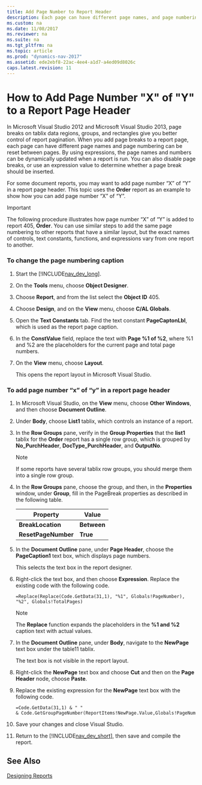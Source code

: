 ```yaml
---
title: Add Page Number to Report Header
description: Each page can have different page names, and page numbering can be reset between pages when you add page breaks to a report page in Dynamics NAV.
ms.custom: na
ms.date: 11/08/2017
ms.reviewer: na
ms.suite: na
ms.tgt_pltfrm: na
ms.topic: article
ms.prod: "dynamics-nav-2017"
ms.assetid: ede2ebf8-22ac-4ee4-a1d7-a4ed09d8026c
caps.latest.revision: 11
---
```

# How to Add Page Number &quot;X&quot; of &quot;Y&quot; to a Report Page Header
In Microsoft Visual Studio 2012 and Microsoft Visual Studio 2013, page breaks on tablix data regions, groups, and rectangles give you better control of report pagination. When you add page breaks to a report page, each page can have different page names and page numbering can be reset between pages. By using expressions, the page names and numbers can be dynamically updated when a report is run. You can also disable page breaks, or use an expression value to determine whether a page break should be inserted.  
  
 For some document reports, you may want to add page number “X” of “Y” in a report page header. This topic uses the **Order** report as an example to show how you can add page number “X” of “Y”.  
  
> [!IMPORTANT]  
>  The following procedure illustrates how page number “X” of “Y” is added to report 405, **Order**. You can use similar steps to add the same page numbering to other reports that have a similar layout, but the exact names of controls, text constants, functions, and expressions vary from one report to another.  
  
### To change the page numbering caption  
  
1.  Start the [!INCLUDE[nav_dev_long](includes/nav_dev_long_md.md)].  
  
2.  On the **Tools** menu, choose **Object Designer**.  
  
3.  Choose **Report**, and from the list select the **Object ID** 405.  
  
4.  Choose **Design**, and on the **View** menu, choose **C/AL Globals**.  
  
5.  Open the **Text Constants** tab. Find the text constant **PageCaptonLbl**, which is used as the report page caption.  
  
6.  In the **ConstValue** field, replace the text with **Page %1 of %2**, where %1 and %2 are the placeholders for the current page and total page numbers.  
  
7.  On the **View** menu, choose **Layout**.  
  
     This opens the report layout in Microsoft Visual Studio.  
  
### To add page number “x” of “y” in a report page header  
  
1.  In Microsoft Visual Studio, on the **View** menu, choose **Other Windows**, and then choose **Document Outline**.  
  
2.  Under **Body**, choose **List1**  tablix, which controls an instance of a report.  
  
3.  In the **Row Groups** pane, verify in the **Group Properties** that the **list1** tablix for the **Order** report has a single row group, which is grouped by **No\_PurchHeader**, **DocType\_PurchHeader**, and **OutputNo**.  
  
    > [!NOTE]  
    >  If some reports have several tablix row groups, you should merge them into a single row group.  
  
4.  In the **Row Groups** pane, choose the group, and then, in the **Properties** window, under **Group**, fill in the PageBreak properties as described in the following table.  
  
    |Property|Value|  
    |--------------|-----------|  
    |**BreakLocation**|**Between**|  
    |**ResetPageNumber**|**True**|  
  
5.  In the **Document Outline** pane, under **Page Header**, choose the **PageCaption1** text box, which displays page numbers.  
  
     This selects the text box in the report designer.  
  
6.  Right-click the text box, and then choose **Expression**. Replace the existing code with the following code.  
  
    ```  
    =Replace(Replace(Code.GetData(31,1), "%1", Globals!PageNumber), "%2", Globals!TotalPages)  
    ```  
  
    > [!NOTE]  
    >  The **Replace** function expands the placeholders in the **%1 and %2** caption text with actual values.  
  
7.  In the **Document Outline** pane, under **Body**, navigate to the **NewPage** text box under the table11 tablix.  
  
     The text box is not visible in the report layout.  
  
8.  Right-click the **NewPage** text box and choose **Cut** and then on the **Page Header** node, choose **Paste**.  
  
9. Replace the existing expression for the **NewPage** text box with the following code.  
  
    ```  
    =Code.GetData(31,1) & " " & Code.GetGroupPageNumber(ReportItems!NewPage.Value,Globals!PageNumber)  
    ```  
  
10. Save your changes and close Visual Studio.  
  
11. Return to the [!INCLUDE[nav_dev_short](includes/nav_dev_short_md.md)], then save and compile the report.  
  
## See Also  
 [Designing Reports](Designing-Reports.md)